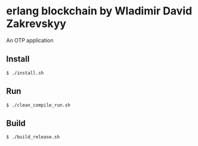 erlang blockchain by Wladimir David Zakrevskyy
=====

An OTP application

Install
----
	$ ./install.sh
Run
----
	$ ./clean_compile_run.sh
Build
-----
	$ ./build_release.sh